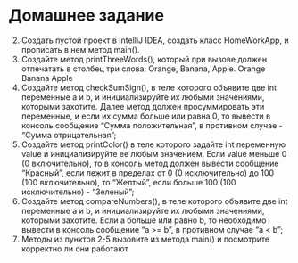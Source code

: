 # **Домашнее задание**

2. Создать пустой проект в IntelliJ IDEA, создать класс HomeWorkApp, и прописать в нем метод
   main().
3. Создайте метод printThreeWords(), который при вызове должен отпечатать в столбец три
   слова: Orange, Banana, Apple.
   Orange
   Banana
   Apple
4. Создайте метод checkSumSign(), в теле которого объявите две int переменные a и b, и
   инициализируйте их любыми значениями, которыми захотите. Далее метод должен
   просуммировать эти переменные, и если их сумма больше или равна 0, то вывести в консоль
   сообщение “Сумма положительная”, в противном случае - “Сумма отрицательная”;
5. Создайте метод printColor() в теле которого задайте int переменную value и инициализируйте
   ее любым значением. Если value меньше 0 (0 включительно), то в консоль метод должен
   вывести сообщение “Красный”, если лежит в пределах от 0 (0 исключительно) до 100 (100
   включительно), то “Желтый”, если больше 100 (100 исключительно) - “Зеленый”;
6. Создайте метод compareNumbers(), в теле которого объявите две int переменные a и b, и
   инициализируйте их любыми значениями, которыми захотите. Если a больше или равно b, то
   необходимо вывести в консоль сообщение “a >= b”, в противном случае “a < b”;
7. Методы из пунктов 2-5 вызовите из метода main() и посмотрите корректно ли они работают